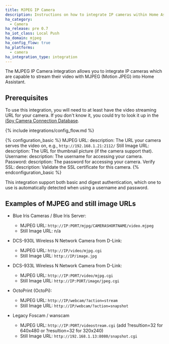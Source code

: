 ```yaml
---
title: MJPEG IP Camera
description: Instructions on how to integrate IP cameras within Home Assistant.
ha_category:
  - Camera
ha_release: pre 0.7
ha_iot_class: Local Push
ha_domain: mjpeg
ha_config_flow: true
ha_platforms:
  - camera
ha_integration_type: integration
---
```


The MJPEG IP Camera integration allows you to integrate IP cameras which are
capable to stream their video with MJPEG (Motion JPEG) into Home Assistant.

## Prerequisites

To use this integration, you will need to at least have the video streaming
URL for your camera. If you don't know it, you could try to look it up
in the [iSpy Camera Connection Database](https://www.ispyconnect.com/cameras).

{% include integrations/config_flow.md %}

{% configuration_basic %}
MJPEG URL:
  description: The URL your camera serves the video on, e.g., `http://192.168.1.21:2112/`
Still Image URL:
  description: The URL for thumbnail picture (if the camera support that).
Username:
  description: The username for accessing your camera.
Password:
  description: The password for accessing your camera.
Verify SSL:
  description: Validate the SSL certificate for this camera.
{% endconfiguration_basic %}

This integration support both basic and digest authentication, which one to
use is automatically detected when using a username and password.

## Examples of MJPEG and still image URLs

- Blue Iris Cameras / Blue Iris Server:
  - MJPEG URL: `http://IP:PORT/mjpg/CAMERASHORTNAME/video.mjpeg`
  - Still Image URL: n/a

- DCS-930L Wireless N Network Camera from D-Link:
  - MJPEG URL: `http://IP/video/mjpg.cgi`
  - Still Image URL: `http://IP/image.jpg`

- DCS-933L Wireless N Network Camera from D-Link:
  - MJPEG URL: `http://IP:PORT/video/mjpg.cgi`
  - Still Image URL: `http://IP:PORT/image/jpeg.cgi`

- OctoPrint (OctoPi):
  - MJPEG URL: `http://IP/webcam/?action=stream`
  - Still Image URL: `http://IP/webcam/?action=snapshot`

- Legacy Foscam / wanscam
  - MJPEG URL: `http://IP:PORT/videostream.cgi` (add ?resultion=32 for 640x480 or ?resultion=32 for 320x240)
  - Still Image URL: `http://192.168.1.13:8080/snapshot.cgi`

